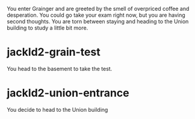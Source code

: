 You enter Grainger and are greeted by the smell of overpriced coffee and desperation. You could go take your exam right now, but you are having second thoughts. You are torn between staying and heading to the Union building to study a little bit more.

# jackld2-grain-test
You head to the basement to take the test.

# jackld2-union-entrance
You decide to head to the Union building
